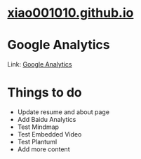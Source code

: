 # [xiao001010.github.io](https://xiao001010.github.io/)

# Google Analytics

Link: [Google Analytics](https://analytics.google.com/analytics/web/)

# Things to do

- Update resume and about page
- Add Baidu Analytics
- Test Mindmap
- Test Embedded Video
- Test Plantuml
- Add more content
